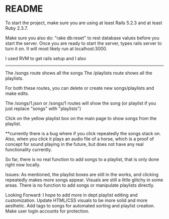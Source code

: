 # README
To start the project, make sure you are using at least Rails 5.2.3 and at least Ruby 2.3.7.

Make sure you also do: "rake db:reset" to rest database values before you start the server. Once you are ready to start the server, types rails server to turn it on. It will most likely run at localhost:3000. 

I used RVM to get rails setup and I also 


-------------
The /songs route shows all the songs
The /playlists route shows all the playlists.

For both these routes, you can delete or create new songs/playlists and make edits.

The /songs/1.json or /songs/1 routes will show the song (or playlist if you just replace "songs" with "playlists")

Click on the yellow playlist box on the main page to show songs from the playlist.

**currently there is a bug where if you click repeatedly the songs stack on. Also, when you click it plays an audio file of a horse, which is a proof of concept for sound playing in the future, but does not have any real functionality currently. 

So far, there is no real function to add songs to a playlist, that is only done right now locally.

Issues:
As mentioned, the playlist boxes are still in the works, and clicking repeatedly makes more songs appear.
Visuals are still a little glitchy in some areas.
There is no function to add songs or manipulate playlists directly.

Looking Forward:
I hope to add more in dept playlist editing and customization.
Update HTML/CSS visuals to be more solid and more aesthetic. 
Add tags to songs for automated sorting and playlist creation.
Make user login accounts for protection. 


